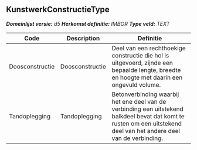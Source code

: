 ﻿## KunstwerkConstructieType

*__Domeinlijst versie:__ d5*
*__Herkomst definitie:__ IMBOR*
*__Type veld:__ TEXT*

|__Code__ |__Description__ |__Definitie__	|
|	---	|	---	|   ---	| 
| Doosconstructie | Doosconstructie | Deel van een rechthoekige constructie die hol is uitgevoerd, zijnde een bepaalde lengte, breedte en hoogte met daarin een ongevuld volume. |
| Tandoplegging | Tandoplegging | Betonverbinding waarbij het ene deel van de verbinding een uitstekend balkdeel bevat dat komt te rusten om een uitstekend deel van het andere deel van de verbinding. |
